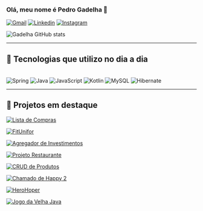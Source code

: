 ### Olá, meu nome é Pedro Gadelha 👋

[![Gmail](https://img.shields.io/badge/Gmail-D14836?style=for-the-badge&logo=gmail&logoColor=white)](mailto:pgpgadelha123@gmail.com)
[![Linkedin](https://img.shields.io/badge/LinkedIn-0077B5?style=for-the-badge&logo=linkedin&logoColor=white)](https://www.linkedin.com/in/pedro-gadelha-b1a05934a)
[![Instagram](https://img.shields.io/badge/Instagram-E4405F?style=for-the-badge&logo=instagram&logoColor=white)](https://www.instagram.com/_pgadelha/)

![Gadelha GitHub stats](https://github-readme-stats.vercel.app/api?username=gadelha2005&show_icons=true&theme=radical)

---

## 🚀 Tecnologias que utilizo no dia a dia

<div style="display: inline_block"><br/>
    <img align="center" alt="Spring" src="https://img.shields.io/badge/Spring-6DB33F?style=for-the-badge&logo=spring&logoColor=white"/>
    <img align="center" alt="Java" src="https://img.shields.io/badge/Java-ED8B00?style=for-the-badge&logo=openjdk&logoColor=white"/>
    <img align="center" alt="JavaScript" src="https://img.shields.io/badge/JavaScript-F7DF1E?style=for-the-badge&logo=javascript&logoColor=black"/>
    <img align="center" alt="Kotlin" src="https://img.shields.io/badge/Kotlin-0095D5?&style=for-the-badge&logo=kotlin&logoColor=white"/>
    <img align="center" alt="MySQL" src="https://img.shields.io/badge/MySQL-00000F?style=for-the-badge&logo=mysql&logoColor=white"/>
    <img align="center" alt="Hibernate" src="https://img.shields.io/badge/Hibernate-59666C?style=for-the-badge&logo=Hibernate&logoColor=white"/>
</div>

---

## 📂 Projetos em destaque

[![Lista de Compras](https://img.shields.io/badge/🛒%20Lista%20de%20Compras-000?style=for-the-badge&logo=github)](https://github.com/gadelha2005/lista_compras)

[![FitUnifor](https://img.shields.io/badge/🏋️%20FitUnifor-000?style=for-the-badge&logo=github)](https://github.com/gadelha2005/FitUnifor)

[![Agregador de Investimentos](https://img.shields.io/badge/📈%20Agregador%20de%20Investimentos-000?style=for-the-badge&logo=github)](https://github.com/gadelha2005/agregador-investimento)

[![Projeto Restaurante](https://img.shields.io/badge/🍽️%20Projeto%20Restaurante-000?style=for-the-badge&logo=github)](https://github.com/gadelha2005/ProjetoRestaurante)

[![CRUD de Produtos](https://img.shields.io/badge/🛒%20Lista%20de%20Compras-000?style=for-the-badge&logo=github)](https://github.com/gadelha2005/crud_produtos)

[![Chamado de Happy 2](https://img.shields.io/badge/🎉%20Chamado%20de%20Happy%202-000?style=for-the-badge&logo=github)](https://github.com/gadelha2005/ChamadoDeHappy2)

[![HeroHoper](https://img.shields.io/badge/🦸%20HeroHoper-000?style=for-the-badge&logo=github)](https://github.com/gadelha2005/HeroHoper)

[![Jogo da Velha Java](https://img.shields.io/badge/❌⭕%20Jogo%20da%20Velha%20(Java)-000?style=for-the-badge&logo=github)](https://github.com/gadelha2005/JogoDaVelhajava)

